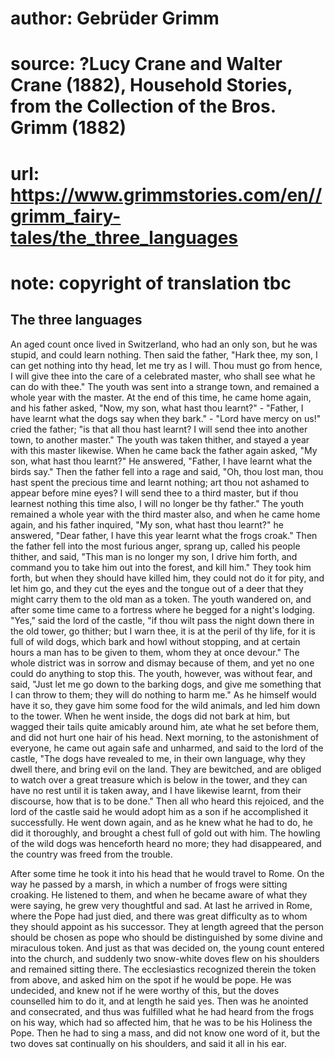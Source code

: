 # author: Gebrüder Grimm
# source: ?Lucy Crane and Walter Crane (1882), Household Stories, from the Collection of the Bros. Grimm (1882)
# url: https://www.grimmstories.com/en//grimm_fairy-tales/the_three_languages
# note: copyright of translation tbc

## The three languages 

An aged count once lived in Switzerland, who had an only son, but he was
stupid, and could learn nothing. Then said the father, "Hark thee, my
son, I can get nothing into thy head, let me try as I will. Thou must go
from hence, I will give thee into the care of a celebrated master, who
shall see what he can do with thee." The youth was sent into a strange
town, and remained a whole year with the master. At the end of this
time, he came home again, and his father asked, "Now, my son, what hast
thou learnt?" - "Father, I have learnt what the dogs say when they
bark." - "Lord have mercy on us!" cried the father; "is that all
thou hast learnt? I will send thee into another town, to another
master." The youth was taken thither, and stayed a year with this
master likewise. When he came back the father again asked, "My son,
what hast thou learnt?" He answered, "Father, I have learnt what the
birds say." Then the father fell into a rage and said, "Oh, thou lost
man, thou hast spent the precious time and learnt nothing; art thou not
ashamed to appear before mine eyes? I will send thee to a third master,
but if thou learnest nothing this time also, I will no longer be thy
father." The youth remained a whole year with the third master also,
and when he came home again, and his father inquired, "My son, what
hast thou learnt?" he answered, "Dear father, I have this year learnt
what the frogs croak." Then the father fell into the most furious
anger, sprang up, called his people thither, and said, "This man is no
longer my son, I drive him forth, and command you to take him out into
the forest, and kill him." They took him forth, but when they should
have killed him, they could not do it for pity, and let him go, and they
cut the eyes and the tongue out of a deer that they might carry them to
the old man as a token.
The youth wandered on, and after some time came to a fortress where he
begged for a night's lodging. "Yes," said the lord of the castle,
"if thou wilt pass the night down there in the old tower, go thither;
but I warn thee, it is at the peril of thy life, for it is full of wild
dogs, which bark and howl without stopping, and at certain hours a man
has to be given to them, whom they at once devour." The whole district
was in sorrow and dismay because of them, and yet no one could do
anything to stop this. The youth, however, was without fear, and said,
"Just let me go down to the barking dogs, and give me something that I
can throw to them; they will do nothing to harm me." As he himself
would have it so, they gave him some food for the wild animals, and led
him down to the tower. When he went inside, the dogs did not bark at
him, but wagged their tails quite amicably around him, ate what he set
before them, and did not hurt one hair of his head. Next morning, to the
astonishment of everyone, he came out again safe and unharmed, and said
to the lord of the castle, "The dogs have revealed to me, in their own
language, why they dwell there, and bring evil on the land. They are
bewitched, and are obliged to watch over a great treasure which is below
in the tower, and they can have no rest until it is taken away, and I
have likewise learnt, from their discourse, how that is to be done."
Then all who heard this rejoiced, and the lord of the castle said he
would adopt him as a son if he accomplished it successfully. He went
down again, and as he knew what he had to do, he did it thoroughly, and
brought a chest full of gold out with him. The howling of the wild dogs
was henceforth heard no more; they had disappeared, and the country was
freed from the trouble.

After some time he took it into his head that he would travel to Rome.
On the way he passed by a marsh, in which a number of frogs were sitting
croaking. He listened to them, and when he became aware of what they
were saying, he grew very thoughtful and sad. At last he arrived in
Rome, where the Pope had just died, and there was great difficulty as to
whom they should appoint as his successor. They at length agreed that
the person should be chosen as pope who should be distinguished by some
divine and miraculous token. And just as that was decided on, the young
count entered into the church, and suddenly two snow-white doves flew on
his shoulders and remained sitting there. The ecclesiastics recognized
therein the token from above, and asked him on the spot if he would be
pope. He was undecided, and knew not if he were worthy of this, but the
doves counselled him to do it, and at length he said yes. Then was he
anointed and consecrated, and thus was fulfilled what he had heard from
the frogs on his way, which had so affected him, that he was to be his
Holiness the Pope. Then he had to sing a mass, and did not know one word
of it, but the two doves sat continually on his shoulders, and said it
all in his ear.

